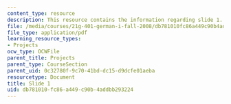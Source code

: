 ```yaml
---
content_type: resource
description: This resource contains the information regarding slide 1.
file: /media/courses/21g-401-german-i-fall-2008/db781010fc86a449c90b4addbb293224_MIT21G_401F08_group1.pdf
file_type: application/pdf
learning_resource_types:
- Projects
ocw_type: OCWFile
parent_title: Projects
parent_type: CourseSection
parent_uid: 0c32780f-9c70-41bd-dc15-d9dcfe01aeba
resourcetype: Document
title: Slide 1
uid: db781010-fc86-a449-c90b-4addbb293224
---
```


